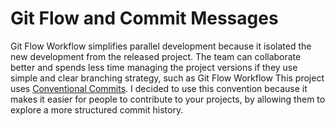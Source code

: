 # Git Flow and Commit Messages

Git Flow Workflow simplifies parallel development because it isolated the new development from the released project. The team can collaborate better and spends less time managing the project versions if they use simple and clear branching strategy, such as Git Flow Workflow
This project uses [Conventional Commits](https://www.conventionalcommits.org/en/v1.0.0/). I decided to use this convention because it makes it easier for people to contribute to your projects, by allowing them to explore a more structured commit history.
